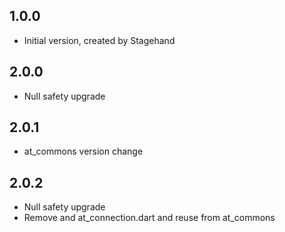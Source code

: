## 1.0.0

- Initial version, created by Stagehand

## 2.0.0

- Null safety upgrade

## 2.0.1

- at_commons version change

## 2.0.2
- Null safety upgrade
- Remove and at_connection.dart and reuse from at_commons